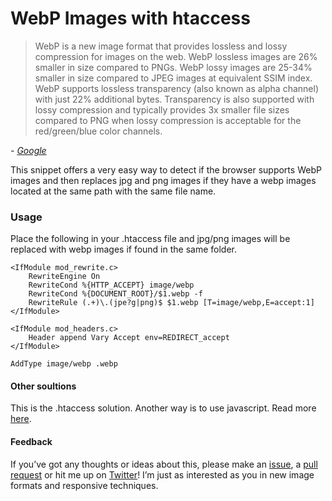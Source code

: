 WebP Images with htaccess
==========================

> WebP is a new image format that provides lossless and lossy compression for images on the web. WebP lossless images are 26% smaller in size compared to PNGs. WebP lossy images are 25-34% smaller in size compared to JPEG images at equivalent SSIM index. WebP supports lossless transparency (also known as alpha channel) with just 22% additional bytes. Transparency is also supported with lossy compression and typically provides 3x smaller file sizes compared to PNG when lossy compression is acceptable for the red/green/blue color channels.

*- [Google](https://developers.google.com/speed/webp/)*

This snippet offers a very easy way to detect if the browser supports WebP images and then replaces jpg and png images if they have a webp images located at the same path with the same file name.

### Usage
Place the following in your .htaccess file and jpg/png images will be replaced with webp images if found in the same folder.
```htaccess
<IfModule mod_rewrite.c>
	RewriteEngine On
	RewriteCond %{HTTP_ACCEPT} image/webp
	RewriteCond %{DOCUMENT_ROOT}/$1.webp -f
	RewriteRule (.+)\.(jpe?g|png)$ $1.webp [T=image/webp,E=accept:1]
</IfModule>
 
<IfModule mod_headers.c>
	Header append Vary Accept env=REDIRECT_accept
</IfModule>
 
AddType image/webp .webp
```

#### Other soultions
This is the .htaccess solution. Another way is to use javascript. Read more [here](https://github.com/vincentorback/WebP-Images-with-modernizr).

#### Feedback
If you’ve got any thoughts or ideas about this, please make an [issue](https://github.com/vincentorback/WebP-images-with-htaccess/issues), a [pull request](https://github.com/vincentorback/WebP-images-with-htaccess/pulls) or hit me up on [Twitter](https://twitter.com/vorback)!
I’m just as interested as you in new image formats and responsive techniques.
